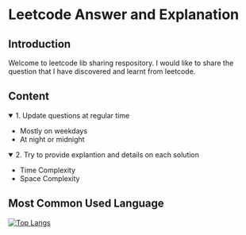 # Leetcode Answer and Explanation

## Introduction
Welcome to leetcode lib sharing respository. I would like to share the question that I have discovered and learnt from leetcode.

## Content
<details open>
    <summary>1. Update questions at regular time</summary>
    <ul>
        <li>Mostly on weekdays</li>
        <li>At night or midnight</li>
    </ul>
</details>
<details open>
    <summary>2. Try to provide explantion and details on each solution</summary>
    <ul>
        <li>Time Complexity</li>
        <li>Space Complexity</li>
    </ul>
</details>

## Most Common Used Language
[![Top Langs](https://github-readme-stats.vercel.app/api/top-langs/?username=read-my-name&exclude_repo=trading_system,read_my_name,Docker_Container,react-tutorial,Library)](https://github.com/anuraghazra/github-readme-stats)




